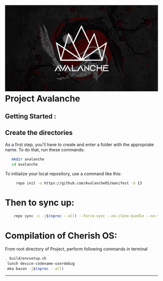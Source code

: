 ![Avalanche](assets/avalanche.png)
Project Avalanche
=================

Getting Started :
-----------------

Create the directories
----------------------

As a first step, you'll have to create and enter a folder with the appropriate name.
To do that, run these commands:

```bash
   mkdir avalanche
   cd avalanche
```
   
To initialize your local repository, use a command like this:

```bash
     repo init -u https://github.com/AvalancheOS/manifest -b 13
```

Then to sync up:
================

```bash
    repo sync -c -j$(nproc --all) --force-sync --no-clone-bundle --no-tags
```
Compilation of Cherish OS:
====================

From root directory of Project, perform following commands in terminal


```bash
. build/envsetup.sh
 lunch device-codename-userdebug
 mka bacon -j$(nproc --all)
```
 -----------------------------------------------------------------------------
